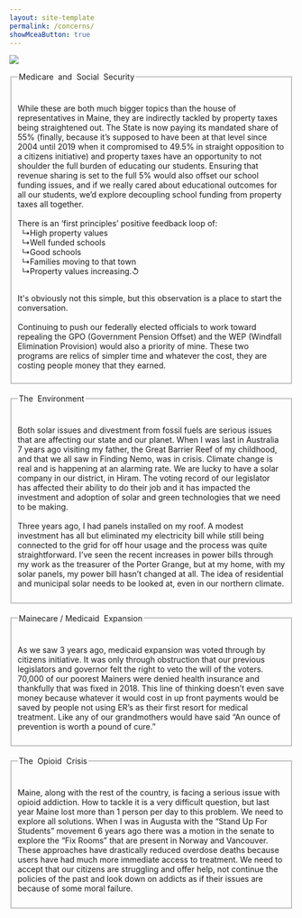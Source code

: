 ```yaml
---
layout: site-template
permalink: /concerns/
showMceaButton: true
---
```


<div class="concerns_page">
    <img class="nofloat660 concerns-img" src="/assets/images/talking_wide.jpg">
    <p></p>
    <fieldset class="nrlb_fs_01">
        <legend>Medicare&nbsp;&nbsp;and&nbsp;&nbsp;Social&nbsp;&nbsp;Security</legend>
        <span><br><br>
While these are both much bigger topics than the house of representatives in Maine, they are indirectly tackled by property taxes being straightened out. The State is now paying its mandated share of 55% (finally, because it’s supposed to have been at that level since 2004 until 2019 when it compromised to 49.5% in straight opposition to a citizens initiative) and property taxes have an opportunity to not shoulder the full burden of educating our students. Ensuring that revenue sharing is set to the full 5% would also offset our school funding issues, and if we really cared about educational outcomes for all our students, we’d explore decoupling school funding from property taxes all together.
<br><br>
There is an ‘first principles’ positive feedback loop of:
<br>&nbsp;&nbsp;↳High property values <br>&nbsp;&nbsp;↳Well funded schools<br>&nbsp;&nbsp;↳Good schools<br>&nbsp;&nbsp;↳Families moving to that town<br>&nbsp;&nbsp;↳Property values increasing.↺<br>&nbsp;&nbsp;<br>

It's obviously not this simple, but this observation is a place to start the conversation.
<br><br>
Continuing to push our federally elected officials to work toward repealing the GPO (Government Pension Offset) and the WEP (Windfall Elimination Provision) would also a priority of mine. These two programs are relics of simpler time and whatever the cost, they are costing people money that they earned.

</span></fieldset><br><fieldset class="nrlb_fs_01"><legend>The&nbsp;&nbsp;Environment</legend><span><br><br>
Both solar issues and divestment from fossil fuels are serious issues that are affecting our state and our planet. When I was last in Australia 7 years ago visiting my father, the Great Barrier Reef of my childhood, and that we all saw in Finding Nemo, was in crisis. Climate change is real and is happening at an alarming rate.
We are lucky to have a solar company in our district, in Hiram. The voting record of our legislator has affected their ability to do their job and it has impacted the investment and adoption of solar and green technologies that we need to be making.
<br><br>
Three years ago, I had panels installed on my roof. A modest investment has all but eliminated my electricity bill while still being connected to the grid for off hour usage and the process was quite straightforward. I’ve seen the recent increases in power bills through my work as the treasurer of the Porter Grange, but at my home, with my solar panels, my power bill hasn’t changed at all. The idea of residential and municipal solar needs to be looked at, even in our northern climate.
<br><br>
</span></fieldset><br><fieldset class="nrlb_fs_01"><legend>Mainecare / Medicaid&nbsp;&nbsp;Expansion</legend><span><br><br>
As we saw 3 years ago, medicaid expansion was voted through by citizens initiative. It was only through obstruction that our previous legislators and governor felt the right to veto the will of the voters. 70,000 of our poorest Mainers were denied health insurance and thankfully that was fixed in 2018. This line of thinking doesn’t even save money because whatever it would cost in up front payments would be saved by people not using ER’s as their first resort for medical treatment. Like any of our grandmothers would have said “An ounce of prevention is worth a pound of cure.”
<br><br>
</span></fieldset><br><fieldset class="nrlb_fs_01"><legend>The&nbsp;&nbsp;Opioid&nbsp;&nbsp;Crisis</legend><span><br><br>
Maine, along with the rest of the country, is facing a serious issue with opioid addiction. How to tackle it is a very difficult question, but last year Maine lost more than 1 person per day to this problem. We need to explore all solutions. When I was in Augusta with the “Stand Up For Students” movement 6 years ago there was a motion in the senate to explore the “Fix Rooms” that are present in Norway and Vancouver. These approaches have drastically reduced overdose deaths because users have had much more immediate access to treatment. We need to accept that our citizens are struggling and offer help, not continue the policies of the past and look down on addicts as if their issues are because of some moral failure.
<br><br>
</span>
    </fieldset>
    <p></p>
</div>

